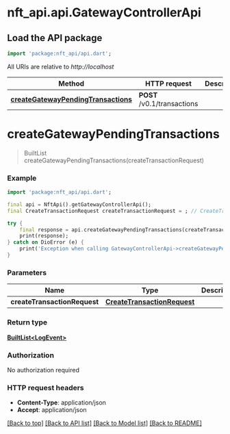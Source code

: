 # nft_api.api.GatewayControllerApi

## Load the API package
```dart
import 'package:nft_api/api.dart';
```

All URIs are relative to *http://localhost*

Method | HTTP request | Description
------------- | ------------- | -------------
[**createGatewayPendingTransactions**](GatewayControllerApi.md#creategatewaypendingtransactions) | **POST** /v0.1/transactions | 


# **createGatewayPendingTransactions**
> BuiltList<LogEvent> createGatewayPendingTransactions(createTransactionRequest)



### Example
```dart
import 'package:nft_api/api.dart';

final api = NftApi().getGatewayControllerApi();
final CreateTransactionRequest createTransactionRequest = ; // CreateTransactionRequest | 

try {
    final response = api.createGatewayPendingTransactions(createTransactionRequest);
    print(response);
} catch on DioError (e) {
    print('Exception when calling GatewayControllerApi->createGatewayPendingTransactions: $e\n');
}
```

### Parameters

Name | Type | Description  | Notes
------------- | ------------- | ------------- | -------------
 **createTransactionRequest** | [**CreateTransactionRequest**](CreateTransactionRequest.md)|  | 

### Return type

[**BuiltList&lt;LogEvent&gt;**](LogEvent.md)

### Authorization

No authorization required

### HTTP request headers

 - **Content-Type**: application/json
 - **Accept**: application/json

[[Back to top]](#) [[Back to API list]](../README.md#documentation-for-api-endpoints) [[Back to Model list]](../README.md#documentation-for-models) [[Back to README]](../README.md)

